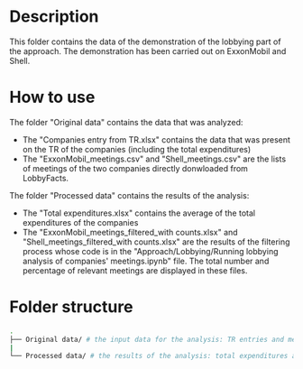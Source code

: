 # Description
This folder contains the data of the demonstration of the lobbying part of the approach. The demonstration has been carried out on ExxonMobil and Shell.

# How to use
The folder "Original data" contains the data that was analyzed:
* The "Companies entry from TR.xlsx" contains the data that was present on the TR of the companies (including the total expenditures)
* The "ExxonMobil_meetings.csv" and "Shell_meetings.csv" are the lists of meetings of the two companies directly donwloaded from LobbyFacts.

The folder "Processed data" contains the results of the analysis:
* The "Total expenditures.xlsx" contains the average of the total expenditures of the companies
* The "ExxonMobil_meetings_filtered_with counts.xlsx" and "Shell_meetings_filtered_with counts.xlsx" are the results of the filtering process whose code is in the "Approach/Lobbying/Running lobbying analysis of companies' meetings.ipynb" file. The total number and percentage of relevant meetings are displayed in these files.

# Folder structure
``` bash
.
├── Original data/ # the input data for the analysis: TR entries and meetings lists
|
└── Processed data/ # the results of the analysis: total expenditures average and meetings lists analyzed
 
```